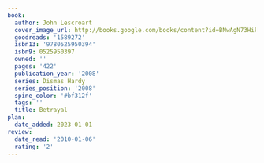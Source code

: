 ```yaml
---
book:
  author: John Lescroart
  cover_image_url: http://books.google.com/books/content?id=BNwAgN73HikC&printsec=frontcover&img=1&zoom=1&edge=curl&source=gbs_api
  goodreads: '1589272'
  isbn13: '9780525950394'
  isbn9: 0525950397
  owned: ''
  pages: '422'
  publication_year: '2008'
  series: Dismas Hardy
  series_position: '2008'
  spine_color: '#bf312f'
  tags: ''
  title: Betrayal
plan:
  date_added: 2023-01-01
review:
  date_read: '2010-01-06'
  rating: '2'
---
```

